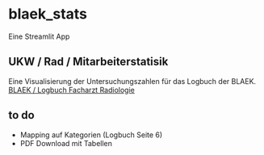 # blaek_stats
Eine Streamlit App

## UKW / Rad / Mitarbeiterstatisik
Eine Visualisierung der Untersuchungszahlen für das Logbuch der BLAEK.
[BLAEK / Logbuch Facharzt Radiologie](https://www.blaek.de/weiterbildung/qualifikationen-nach-der-weiterbildungsordnung/facharzt-fuer-radiologie)

## to do
* Mapping auf Kategorien (Logbuch Seite 6)
* PDF Download mit Tabellen

